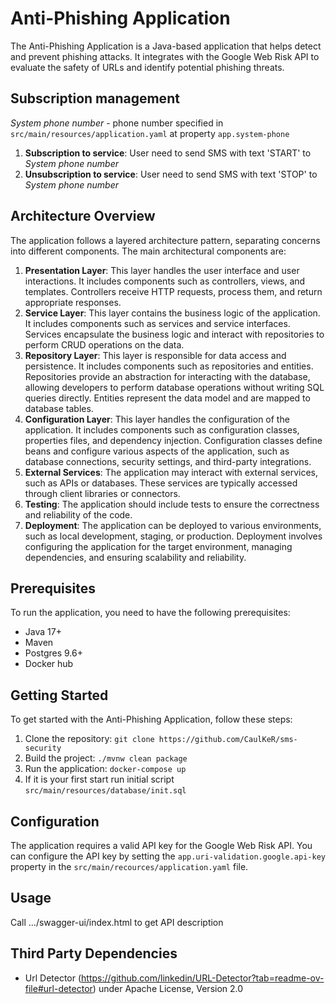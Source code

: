 # Anti-Phishing Application

The Anti-Phishing Application is a Java-based application that helps detect and prevent phishing attacks. It integrates
with the Google Web Risk API to evaluate the safety of URLs and identify potential phishing threats.

## Subscription management

*System phone number* - phone number specified in `src/main/resources/application.yaml` at property `app.system-phone`

1. **Subscription to service**: User need to send SMS with text 'START' to *System phone number*
2. **Unsubscription to service**: User need to send SMS with text 'STOP' to *System phone number*

## Architecture Overview

The application follows a layered architecture pattern, separating concerns into different components. The main
architectural components are:

1. **Presentation Layer**: This layer handles the user interface and user interactions. It includes components such as
   controllers, views, and templates. Controllers receive HTTP requests, process them, and return appropriate responses.
2. **Service Layer**: This layer contains the business logic of the application. It includes components such as services
   and service interfaces. Services encapsulate the business logic and interact with repositories to perform CRUD
   operations on the data.
3. **Repository Layer**: This layer is responsible for data access and persistence. It includes components such as
   repositories and entities. Repositories provide an abstraction for interacting with the database, allowing developers
   to perform database operations without writing SQL queries directly. Entities represent the data model and are mapped
   to database tables.
4. **Configuration Layer**: This layer handles the configuration of the application. It includes components such as
   configuration classes, properties files, and dependency injection. Configuration classes define beans and configure
   various aspects of the application, such as database connections, security settings, and third-party integrations.
5. **External Services**: The application may interact with external services, such as APIs or databases. These services
   are typically accessed through client libraries or connectors.
6. **Testing**: The application should include tests to ensure the correctness and reliability of the code.
7. **Deployment**: The application can be deployed to various environments, such as local development, staging, or
   production. Deployment involves configuring the application for the target environment, managing dependencies, and
   ensuring scalability and reliability.

## Prerequisites

To run the application, you need to have the following prerequisites:

- Java 17+
- Maven
- Postgres 9.6+
- Docker hub

## Getting Started

To get started with the Anti-Phishing Application, follow these steps:

1. Clone the repository: `git clone https://github.com/CaulKeR/sms-security`
2. Build the project: `./mvnw clean package`
3. Run the application: `docker-compose up`
4. If it is your first start run initial script `src/main/resources/database/init.sql`

## Configuration

The application requires a valid API key for the Google Web Risk API. You can configure the API key by setting
the `app.uri-validation.google.api-key` property in the `src/main/recources/application.yaml` file.

## Usage

Call .../swagger-ui/index.html to get API description

## Third Party Dependencies

- Url Detector (https://github.com/linkedin/URL-Detector?tab=readme-ov-file#url-detector) under Apache License, Version
  2.0

